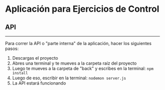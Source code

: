 # Aplicación para Ejercicios de Control


## API
---

Para correr la API o "parte interna" de la aplicación, hacer los siguientes pasos:

1. Descargas el proyecto
2. Abres una terminal y te mueves a la carpeta raíz del proyecto
3. Luego te mueves a la carpeta de "back" y escribes en la terminal:
`npm install`
4. Luego de eso, escribir en la terminal:
`nodemon server.js`
5. La API estará funcionando
